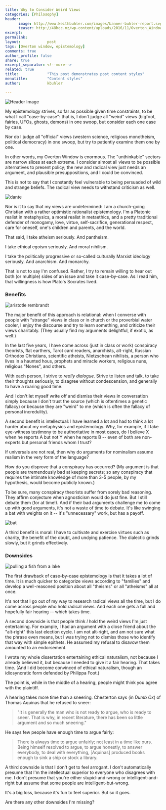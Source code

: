 ```yaml
---
title: Why to Consider Weird Views
categories: [Philosophy]
header:
      image: http://www.keithbuhler.com/images/banner-buhler-report.svg
      teaser: http://48hcc.nz/wp-content/uploads/2016/11/Overton_Window-1024x538.jpg
excerpt: 
permalink: 
layout:            post
tags: [Overton window, epistemology]
comments: true
author_profile: false
share: true
excerpt_separator: <!--more-->
related: true
title:             "This post demonstrates post content styles"
menutitle:         "Content styles"
author:            kbuhler

---
```


![Header Image](http://48hcc.nz/wp-content/uploads/2016/11/Overton_Window-1024x538.jpg)

My epistemology strives, so far as possible given time constraints, to be what I call "case-by-case": that is, I don't judge all "weird" views (bigfoot, fairies, UFOs, ghosts, demons) in one swoop, but consider each one case by case. 

Nor do I judge all "official" views (western science, religious monotheism, political democracy) in one swoop, but try to patiently examine them one by one. 

In other words, my Overton Window is enormous. The "unthinkable" sectors are narrow slices at each extreme.  I consider almost all views to be possible alternatives to present policy; the new and radical view just needs an argument, and plausible presuppositions, and I could be convinced. 

This is not to say that I constantly feel vulnerable to being persuaded of wild and strange beliefs. The radical view needs to withstand criticism as well. 

 <!--more-->

![dante](https://s-media-cache-ak0.pinimg.com/564x/1c/2f/87/1c2f877af59c5a8eef274bc929934847.jpg)

Nor is it to say that my views are undetermined: I am a church-going Christian with a rather optimistic rationalist epistemology. I'm a Platonic realist in metaphysics, a moral realist in metaethics, and a pretty traditional defender of monogamy, love, virtue, self-sacrifice, generational respect, care for oneself, one's children and parents, and the world. 

That said, I take atheism seriously. And pantheism. 

I take ethical egoism seriously. And moral nihilism.  

I take the politically progressive or so-called culturally Marxist ideology seriously.  And anarchism. And monarchy. 

That is not to say I'm confused. Rather, I try to remain willing to hear out both (or multiple) sides of an issue and take it case-by-case. As I read him, that willingness is how Plato's Socrates lived. 


### Benefits


![aristotle rembrandt](http://www.energyenhancement.org/Rembrandt-Aristotle-contemplating-bust-Homer.jpg)

The major benefit of this approach is relational: when I converse with people with "strange" views in class or in church or the proverbial water cooler, I enjoy the discourse and try to learn something, and criticize their views charitably. (They usually find my arguments delightful, if exotic, as well.)

In the last five years, I have come across (just in class or work) conspiracy theorists, flat earthers, Tarot card readers, anarchists, alt-right, Russian Orthodox Christians, scientific atheists, Nietzschean nihilists, a person who lives in a haunted hous, prophets and miracle workers, religious nuns, religious "Nones", and others. 

With each person, I strive to _really dialogue_. Strive to listen and talk, to take their thoughts seriously, to disagree without condescension, and generally to have a roaring good time. 

And I don't let myself write off and dismiss their views in conversation simply because I don't trust the source (which is oftentimes a genetic fallacy) or because they are "weird" to me (which is often the fallacy of personal incredulity). 

A second benefit is intellectual: I have learned a lot and had to think a lot harder about my metaphysics and epistemology. Why, for example, if I take eye-witness testimony to be authoritative in most cases, do I believe X when he reports A but not Y when he reports B -- even of both are non-experts but personal friends whom I trust? 

If universals are not real, then why do arguments for nominalism assume realism in the very form of the language? 

How do you disprove that a conspiracy has occurred? (My argument is that people are tremendously bad at keeping secrets; so any conspiracy that requires the intimate knowledge of more than 3-5 people, by my hypothesis, would become publicly known.) 

To be sure, many conspiracy theorists suffer from sorely bad reasoning. They affirm conjecture when agnosticism would do just fine. But I still debate them (for at time!).  And if their bad arguments challenge me to come up with good arguments, it's not a waste of time to debate. It's like swinging a bat with weights on it -- it's "unnecessary" work, but has a payoff. 

![bat](http://upl.stack.com/wp-content/uploads/Do-Donuts-Improve-Bat-Speed.jpg)

A third benefit is moral: I have to cultivate and exercise virtues such as charity, the benefit of the doubt, and undying patience. The dialectic grinds slowly, but it grinds effectively. 


### Downsides

![pulling a fish from a lake](https://faculty.history.wisc.edu/sommerville/367/367images/tobiasangel.jpg)

The first drawback of case-by-case epistemology is that it takes a lot of time. It is much quicker to categorize views according to "families" and develop a well-reasoned position about all "theisms" or all "atheisms" all at once. 

It's not that I go out of my way to research radical views all the time, but I do come across people who hold radical views. And each one gets a full and hopefully fair hearing -- which takes time. 

A second downside is that people think _I_ hold the weird views I'm just entertaining. For example, I had an argument with a close friend about the "alt-right" this last election cycle. I am not alt-right, and am not sure what the phrase even means, but I was trying not to dismiss those who identify that way with simple epithets. He assumed my refusal to disavow them amounted to an endorsement. 

I wrote my whole dissertation entertaining ethical naturalism, not because I already believed it, but because I needed to give it a fair hearing. That takes time. (And I did become convinced of ethical naturalism, though an idiosyncratic form defended by Philippa Foot.) 

The point is, while in the middle of a hearing, people might think you agree with the plaintiff. 

A hearing takes more time than a sneering. Chesterton says (in _Dumb Ox_) of Thomas Aquinas that he refused to sneer: 

>"It is generally the man who is not ready to argue, who is ready to sneer. That is why, in recent literature, there has been so little argument and so much sneering."


He says few people have enough time to argue fairly: 

>There is always time to argue unfairly; not least in a time like ours.  Being himself resolved to argue, to argue honestly, to answer everybody, to deal with everything, [Aquinas] produced books enough to sink a ship or stock a library. 


A third downside is that I don't get to feel arrogant. I don't automatically presume that I'm the intellectual superior to everyone who disagrees with me. I don't presume that you're either stupid-and-wrong or intelligent-and-right but assume that some people are intelligent-but-wrong.

It's a big loss, because it's fun to feel superior. But so it goes. 

Are there any other downsides I'm missing? 